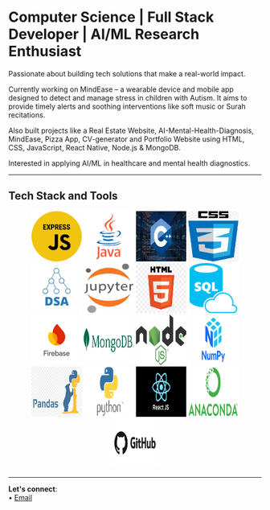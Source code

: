  # Computer Science | Full Stack Developer | AI/ML Research Enthusiast

 Passionate about building tech solutions that make a real-world impact.  
 
Currently working on MindEase – a wearable device and mobile app designed to detect and manage stress in children with Autism. It aims to provide timely alerts and soothing interventions like soft music or Surah recitations. 
 
 Also built projects like a Real Estate Website, AI-Mental-Health-Diagnosis, MindEase, Pizza App, CV-generator and Portfolio Website using HTML, CSS, JavaScript, React Native, Node.js & MongoDB.  
 
 Interested in applying AI/ML in healthcare and mental health diagnostics.

---

##  Tech Stack and Tools

<p align="center">
  <img src="expressJs.png" width="100" height="100"/>
  <img src="java.png" width="100" height="100"/>
  <img src="C++.jpg" width="100" height="100"/>
  <img src="CSS.png" width="100" height="100"/>
  <img src="DSA.png" width="100" height="100"/>
  <img src="Jupyter.png" width="100" height="100"/>
  <img src="HTML.png" width="100" height="100"/>
  <img src="SQL.png" width="100" height="100"/>
  <img src="firebase.png" width="100" height="100"/>
  <img src="mongodb.jpg" width="100" height="100"/>
  <img src="nodeJs.png" width="100" height="100"/>
  <img src="numpy1.png" width="100" height="100"/>
  <img src="pandas2.png" width="100" height="100"/>
  <img src="python1.png" width="100" height="100"/>
  <img src="reactJs.png" width="100" height="100"/>
  <img src="Anaconda.png" width="100" height="100"/>
  <img src="github1.jpg" width="100" height="100"/>
</p>



---


 **Let's connect**:  
 • [Email](aimen.azhar111333@gmail.com)

